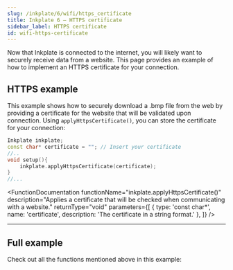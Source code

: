 ```yaml
---  
slug: /inkplate/6/wifi/https_certificate  
title: Inkplate 6 – HTTPS certificate
sidebar_label: HTTPS certificate
id: wifi-https-certificate  
---
```


Now that Inkplate is connected to the internet, you will likely want to securely receive data from a website. This page provides an example of how to implement an HTTPS certificate for your connection.

## HTTPS example
This example shows how to securely download a .bmp file from the web by providing a certificate for the website that will be validated upon connection. Using `applyHttpsCertificate()`, you can store the certificate for your connection:

```cpp
Inkplate inkplate;
const char* certificate = ""; // Insert your certificate
//..
void setup(){
    inkplate.applyHttpsCertificate(certificate);
}
//...
```

<FunctionDocumentation
  functionName="inkplate.applyHttpsCertificate()"
  description="Applies a certificate that will be checked when communicating with a website."
  returnType="void"
  parameters={[ 
    { type: 'const char*', name: 'certificate', description: 'The certificate in a string format.' },
  ]}
/>

---

## Full example
Check out all the functions mentioned above in this example:

<QuickLink 
  title="Inkplate6_HTTPS_With_Certificate.ino" 
  description="This example shows how you can securely download a .bmp file (image) from the web by providing a certificate for the website that will be validated upon connection and display that image on the e-paper display."
  url="https://github.com/SolderedElectronics/Inkplate-Arduino-library/blob/master/examples/Inkplate6/Advanced/WEB_WiFi/Inkplate6_HTTPS_With_Certificate/Inkplate6_HTTPS_With_Certificate.ino" 
/>